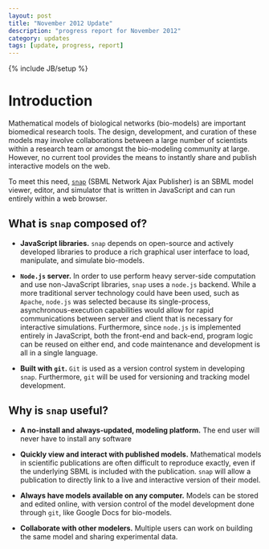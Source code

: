 ```yaml
---
layout: post
title: "November 2012 Update"
description: "progress report for November 2012"
category: updates
tags: [update, progress, report]
---
```

{% include JB/setup %}

Introduction
============

Mathematical models of biological networks (bio-models) are important
biomedical research tools. The design, development, and curation of
these models may involve collaborations between a large number of
scientists within a research team or amongst the bio-modeling community
at large. However, no current tool provides the means to instantly share
and publish interactive models on the web.

To meet this need, [`snap`](http://stanley-gu.github.com/sbmlNodes/)
(SBML Network Ajax Publisher) is an SBML model viewer, editor, and
simulator that is written in JavaScript and can run entirely within a
web browser.

What is `snap` composed of?
---------------------------

-   **JavaScript libraries.** `snap` depends on open-source and actively
    developed libraries to produce a rich graphical user interface to
    load, manipulate, and simulate bio-models.

-   **`Node.js` server.** In order to use perform heavy server-side
    computation and use non-JavaScript libraries, `snap` uses a
    `node.js` backend. While a more traditional server technology could
    have been used, such as `Apache`, `node.js` was selected because its
    single-process, asynchronous-execution capabilities would allow for
    rapid communications between server and client that is necessary for
    interactive simulations. Furthermore, since `node.js` is implemented
    entirely in JavaScript, both the front-end and back-end, program
    logic can be reused on either end, and code maintenance and
    development is all in a single language.

-   **Built with `git`.** `Git` is used as a version control system in
    developing `snap`. Furthermore, `git` will be used for versioning
    and tracking model development.

Why is `snap` useful?
---------------------

-   **A no-install and always-updated, modeling platform.** The end user
    will never have to install any software

-   **Quickly view and interact with published models.** Mathematical
    models in scientific publications are often difficult to reproduce
    exactly, even if the underlying SBML is included with the
    publication. `snap` will allow a publication to directly link to a
    live and interactive version of their model.

-   **Always have models available on any computer.** Models can be
    stored and edited online, with version control of the model
    development done through `git`, like Google Docs for bio-models.

-   **Collaborate with other modelers.** Multiple users can work on
    building the same model and sharing experimental data.
